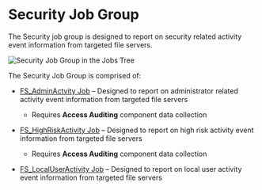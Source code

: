 # Security Job Group

The Security job group is designed to report on security related activity event information from
targeted file servers.

![Security Job Group in the Jobs Tree](/img/versioned_docs/accessanalyzer_11.6/accessanalyzer/admin/hostmanagement/jobstree.webp)

The Security Job Group is comprised of:

- [FS_AdminActvity Job](/docs/accessanalyzer/11.6/accessanalyzer/solutions/filesystem/activity/security/fs_adminactvity.md)
  – Designed to report on administrator related activity event information from targeted file
  servers

    - Requires **Access Auditing** component data collection

- [FS_HighRiskActivity Job](/docs/accessanalyzer/11.6/accessanalyzer/solutions/filesystem/activity/security/fs_highriskactivity.md)
  – Designed to report on high risk activity event information from targeted file servers

    - Requires **Access Auditing** component data collection

- [FS_LocalUserActivity Job](/docs/accessanalyzer/11.6/accessanalyzer/solutions/filesystem/activity/security/fs_localuseractivity.md)
  – Designed to report on local user activity event information from targeted file servers
